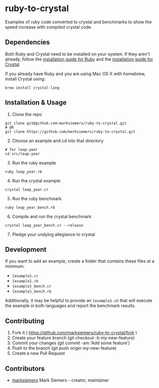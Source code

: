 # ruby-to-crystal

Examples of ruby code converted to crystal and benchmarks to show the speed increase with compiled crystal code.

## Dependencies

Both Ruby and Crystal need to be installed on your system. If they aren't already, follow the [installation guide for Ruby](https://www.ruby-lang.org/en/downloads/) and the [installation guide for Crystal](https://crystal-lang.org/docs/installation/)

If you already have Ruby and you are using Mac OS X with homebrew, install Crystal using:
```shell
brew install crystal-lang
```

## Installation & Usage

1. Clone the repo
```
git clone git@github.com:marksiemers/ruby-to-crystal.git
# OR
git clone https://github.com/marksiemers/ruby-to-crystal.git
```
2. Choose an example and cd into that directory
```
# for leap-year
cd src/leap-year
```
3. Run the ruby example
```
ruby leap_year.rb
```
4. Run the crystal example
```
crystal leap_year.cr
```
5. Run the ruby benchmark
```
ruby leap_year_bench.rb
```
6. Compile and run the crystal benchmark
```
crystal leap_year_bench.cr --release
```
7. Pledge your undying allegiance to crystal

## Development

If you want to add an example, create a folder that contains these files at a minimum:
- `{example}.cr`
- `{example}.rb`
- `{example}_bench.cr`
- `{example}_bench.rb`

Additionally, it may be helpful to provide an `{example}.sh` that will execute the example in both languages and report the benchmark results.

## Contributing

1. Fork it ( https://github.com/marksiemers/ruby-to-crystal/fork )
2. Create your feature branch (git checkout -b my-new-feature)
3. Commit your changes (git commit -am 'Add some feature')
4. Push to the branch (git push origin my-new-feature)
5. Create a new Pull Request

## Contributors

- [marksiemers](https://github.com/marksiemers) Mark Siemers - creator, maintainer
